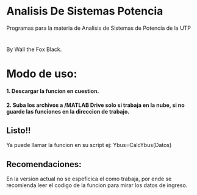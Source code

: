 # Analisis De Sistemas Potencia
Programas para la materia de Analisis de Sistemas de Potencia de la UTP
#
By Wall the Fox Black.
# Modo de uso:
#### 1. Descargar la funcion en cuestion.
#### 2. Suba los archivos a /MATLAB Drive **solo si trabaja en la nube**, si no guarde las funciones en la direccion de trabajo.
## Listo!!
Ya puede llamar la funcion en su script ej:  Ybus=CalcYbus(Datos)
## Recomendaciones:
En la version actual no se espeficica el como trabaja, por ende se recomienda leer el codigo de la funcion para mirar los datos de ingreso.